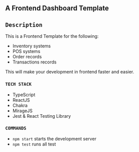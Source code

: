 ## A Frontend Dashboard Template

## `Description`

This is a Frontend Template for the following:
- Inventory systems
- POS systems
- Order records
- Transactions records

This will make your development in frontend faster and easier.

### `TECH STACK`

- TypeScript
- ReactJS
- Chakra
- MirageJS
- Jest & React Testing Library

### `COMMANDS`

- `npm start` starts the development server
- `npm test` runs all test